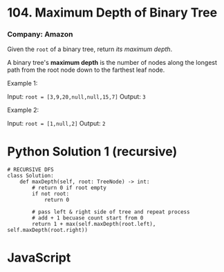 # 104. Maximum Depth of Binary Tree
### Company: Amazon

Given the `root` of a binary tree, return *its maximum depth*.

A binary tree's **maximum depth** is the number of nodes along the longest path from the root node down to the farthest leaf node.

 
Example 1:

Input: `root = [3,9,20,null,null,15,7]`
Output: `3`

Example 2:

Input: `root = [1,null,2]`
Output: `2`

# Python Solution 1 (recursive)
```
# RECURSIVE DFS
class Solution:
    def maxDepth(self, root: TreeNode) -> int:
        # return 0 if root empty
        if not root:
            return 0
        
        # pass left & right side of tree and repeat process
        # add + 1 becuase count start from 0
        return 1 + max(self.maxDepth(root.left), self.maxDepth(root.right))
```

# JavaScript
```
```